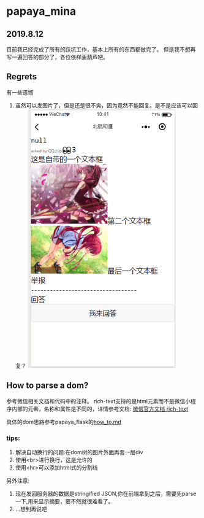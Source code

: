 # papaya_mina

## 2019.8.12
目前我已经完成了所有的踩坑工作，基本上所有的东西都做完了。
但是我不想再写一遍回答的部分了，各位依样画葫芦吧。

## Regrets
有一些遗憾

1. 虽然可以发图片了，但是还是很不爽，因为竟然不能回复。是不是应该可以回复？
![一张还算能看的示意图](demo.png)



## How to parse a dom?
参考微信相关文档和代码中的注释。
rich-text支持的是html元素而不是微信小程序内部的元素，名称和属性是不同的，详情参考文档:
[微信官方文档 rich-text](https://developers.weixin.qq.com/miniprogram/dev/component/rich-text.html)

具体的dom思路参考papaya_flask的[how_to.md](https://github.com/holazzer/papaya_flask/blob/v1/how_to.md)


### tips:
1. 解决自动换行的问题:在dom树的图片外面再套一层div
2. 使用\<br>进行换行，这是允许的
3. 使用\<hr>可以添加html式的分割线





另外注意:
1. 现在发回服务器的数据是stringified JSON,你在前端拿到之后，需要先parse一下,用来显示摘要，要不然就很难看了。
2. ...想到再说吧


